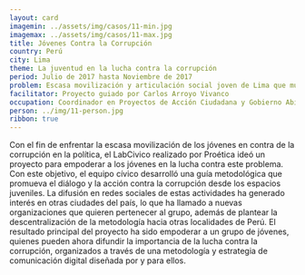 ```yaml
---
layout: card
imagemin: ../assets/img/casos/11-min.jpg
imagemax: ../assets/img/casos/11-max.jpg
title: Jóvenes Contra la Corrupción
country: Perú
city: Lima
theme: La juventud en la lucha contra la corrupción
period: Julio de 2017 hasta Noviembre de 2017
problem: Escasa movilización y articulación social joven de Lima que muestre acciones de rechazo a la corrupción en la política
facilitator: Proyecto guiado por Carlos Arroyo Vivanco
occupation: Coordinador en Proyectos de Acción Ciudadana y Gobierno Abierto - Proética
person: ../img/11-person.jpg
ribbon: true
---
```


Con el fin de enfrentar la escasa movilización de los jóvenes en contra de la corrupción en la política, el LabCivico realizado por Proética ideó un proyecto para empoderar a los jóvenes en la lucha contra este problema. Con este objetivo, el equipo cívico desarrolló una guía metodológica que promueva el diálogo y la acción contra la corrupción desde los espacios juveniles. La difusión en redes sociales de estas actividades ha generado interés en otras ciudades del país, lo que ha llamado a nuevas organizaciones que quieren pertenecer al grupo, además de plantear la descentralización de la metodología hacia otras localidades de Perú. El resultado principal del proyecto ha sido empoderar a un grupo de jóvenes, quienes pueden ahora difundir la importancia de la lucha contra la corrupción, organizados a través de una metodología y estrategia de comunicación digital diseñada por y para ellos.
